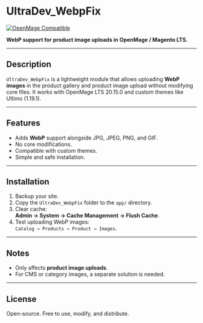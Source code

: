 # UltraDev_WebpFix

[![OpenMage Compatible](https://img.shields.io/badge/OpenMage-20.15.0-blue)](https://github.com/OpenMage/magento-lts)

**WebP support for product image uploads in OpenMage / Magento LTS.**

---

## Description

`UltraDev_WebpFix` is a lightweight module that allows uploading **WebP images** in the product gallery and product image upload without modifying core files. It works with OpenMage LTS 20.15.0 and custom themes like Ultimo (1.19.1).

---

## Features

- Adds **WebP** support alongside JPG, JPEG, PNG, and GIF.
- No core modifications.
- Compatible with custom themes.
- Simple and safe installation.

---

## Installation

1. Backup your site.
2. Copy the `UltraDev_WebpFix` folder to the `app/` directory.
3. Clear cache:  
   **Admin → System → Cache Management → Flush Cache**.
4. Test uploading WebP images:  
   `Catalog → Products → Product → Images`.

---

## Notes

- Only affects **product image uploads**.
- For CMS or category images, a separate solution is needed.

---

## License

Open-source. Free to use, modify, and distribute.

